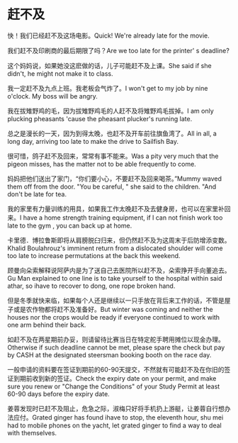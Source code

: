 # 赶不及

<p><span class="chinese">快！我们已经赶不及这场电影。</span><span class="english">Quick! We're already late for the movie.</span></p>

<p><span class="chinese">我们赶不及印刷商的最后期限了吗？</span><span class="english">Are we too late for the printer' s deadline?</span></p>

<p><span class="chinese">这个妈妈说，如果她没这麽做的话，儿子可能赶不及上课。</span><span class="english">She said if she didn't, he might not make it to class.</span></p>

<p><span class="chinese">我一定赶不及九点上班。我老板会气炸了。</span><span class="english">I won't get to my job by nine o'clock. My boss will be angry.</span></p>

<p><span class="chinese">我在拔雉野鸡的毛，因为拔雉野鸡毛的人赶不及将雉野鸡毛拔掉。</span><span class="english">I am only plucking pheasants 'cause the pheasant plucker's running late.</span></p>

<p><span class="chinese">总之是漫长的一天，因为到得太晚，也赶不及开车前往旗鱼湾了。</span><span class="english">All in all, a long day, arriving too late to make the drive to Sailfish Bay.</span></p>

<p><span class="chinese">很可惜，鸽子赶不及回来，常常有事不能来。</span><span class="english">Was a pity very much that the pigeon misses, has the matter not to be able frequently to come.</span></p>

<p><span class="chinese">妈妈把他们送出了家门，“你们要小心，不要赶不及回来喝茶。”</span><span class="english">Mummy waved them off from the door. "You be careful, " she said to the children. "And don't be late for tea.</span></p>

<p><span class="chinese">我的家里有力量训练的用具，如果我工作太晚赶不及去健身房，也可以在家里补回来。</span><span class="english">I have a home strength training equipment, if I can not finish work too late to the gym , you can back up at home.</span></p>

<p><span class="chinese">卡里德．博拉鲁斯即将从肩膀脱臼归来，但仍然赶不及为这周末于后防增添变数。</span><span class="english">Khalid Boulahrouz's imminent return from a dislocated shoulder will come too late to increase permutations at the back this weekend.</span></p>

<p><span class="chinese">顾曼向朵索解释说阿萨内是为了送自己去医院所以赶不及，朵索挣开手向董追去。</span><span class="english">Gu Man explained to one line is to take yourself to the hospital within said athar, so ihave to recover to dong, one rope broken hand.</span></p>

<p><span class="chinese">但是冬季就快来临，如果每个人还是继续以一只手放在背后来工作的话，不管是屋子或是农作物都将赶不及准备好。</span><span class="english">But winter was coming and neither the houses nor the crops would be ready if everyone continued to work with one arm behind their back.</span></p>

<p><span class="chinese">如赶不及在两星期前办妥，则请留待比赛当日在特定舵手聘用摊位以现金办理。</span><span class="english">Otherwise if such deadline cannot be met, please spare the check but pay by CASH at the designated steersman booking booth on the race day.</span></p>

<p><span class="chinese">一般申请的资料要在签证到期前的60-90天提交，不然就有可能赶不及在你旧的签证到期前收到新的签证。</span><span class="english">Check the expiry date on your permit, and make sure you renew or "Change the Conditions" of your Study Permit at least 60-90 days before the expiry date.</span></p>

<p><span class="chinese">姜蓉发现时已赶不及阻止，危急之际，淑梅只好将手机扔上游艇，让姜蓉自行想办法应付。</span><span class="english">Grated ginger has found ihave to stop, the eleventh hour, shu mei had to mobile phones on the yacht, let grated ginger to find a way to deal with themselves.</span></p>

